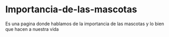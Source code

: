 # Importancia-de-las-mascotas
Es una pagina donde hablamos de la importancia de las mascotas y lo bien que hacen a nuestra vida
